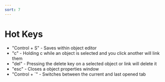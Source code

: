 ```yaml
---
sort: 7
---
```


# Hot Keys

- "Control + S" - Saves within object editor
- "c" - Holding c while an object is selected and you click another will link them
- "del" - Pressing the delete key on a selected object or link will delete it
- "esc" - Closes a object properties window
- "Control + `" - Switches between the current and last opened tab